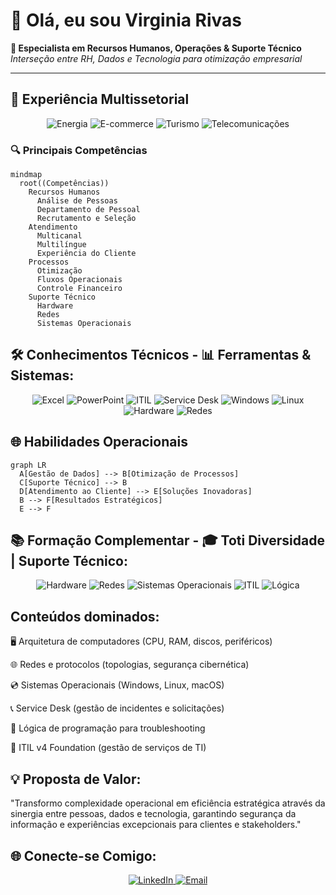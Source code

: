 # 👋 Olá, eu sou Virginia Rivas

**💼 Especialista em Recursos Humanos, Operações & Suporte Técnico**  
*Interseção entre RH, Dados e Tecnologia para otimização empresarial*

---

## 🚀 Experiência Multissetorial

<div align="center">
  <img src="https://img.shields.io/badge/ENERGIA-FFD700?style=for-the-badge&logoColor=white" alt="Energia">
  <img src="https://img.shields.io/badge/E--COMMERCE-FF6B6B?style=for-the-badge&logoColor=white" alt="E-commerce">
  <img src="https://img.shields.io/badge/TURISMO-4ECDC4?style=for-the-badge&logoColor=white" alt="Turismo">
  <img src="https://img.shields.io/badge/TELECOM-1E90FF?style=for-the-badge&logoColor=white" alt="Telecomunicações">
</div>

### 🔍 Principais Competências
```mermaid
mindmap
  root((Competências))
    Recursos Humanos
      Análise de Pessoas
      Departamento de Pessoal
      Recrutamento e Seleção
    Atendimento
      Multicanal
      Multilíngue
      Experiência do Cliente
    Processos
      Otimização
      Fluxos Operacionais
      Controle Financeiro
    Suporte Técnico
      Hardware
      Redes
      Sistemas Operacionais
```
🛠️ Conhecimentos Técnicos - 📊 Ferramentas & Sistemas:
---
<div align="center"> <img src="https://img.shields.io/badge/MICROSOFT_EXCEL-217346?logo=microsoft-excel&logoColor=white&style=flat" alt="Excel"> <img src="https://img.shields.io/badge/POWERPOINT-B7472A?logo=microsoft-powerpoint&logoColor=white&style=flat" alt="PowerPoint"> <img src="https://img.shields.io/badge/ITIL_v4-FF6900?logo=itil&logoColor=white&style=flat" alt="ITIL"> <img src="https://img.shields.io/badge/SERVICE_DESK-00AAFF?style=flat" alt="Service Desk"> <img src="https://img.shields.io/badge/WINDOWS-0078D6?logo=windows&logoColor=white&style=flat" alt="Windows"> <img src="https://img.shields.io/badge/LINUX-FCC624?logo=linux&logoColor=black&style=flat" alt="Linux"> <img src="https://img.shields.io/badge/HARDWARE-FF6600?style=flat" alt="Hardware"> <img src="https://img.shields.io/badge/REDES-1E90FF?style=flat" alt="Redes"> </div>

🌐 Habilidades Operacionais
---
```mermaid
graph LR
  A[Gestão de Dados] --> B[Otimização de Processos]
  C[Suporte Técnico] --> B
  D[Atendimento ao Cliente] --> E[Soluções Inovadoras]
  B --> F[Resultados Estratégicos]
  E --> F
```



📚 Formação Complementar - 🎓 Toti Diversidade | Suporte Técnico:
---
<div align="center"> <img src="https://img.shields.io/badge/HARDWARE-FF6600?logo=hardware&logoColor=white&style=plastic" alt="Hardware"> <img src="https://img.shields.io/badge/REDES-1E90FF?logo=network&logoColor=white&style=plastic" alt="Redes"> <img src="https://img.shields.io/badge/SO-008080?logo=os&logoColor=white&style=plastic" alt="Sistemas Operacionais"> <img src="https://img.shields.io/badge/ITIL-FF6900?logo=itil&logoColor=white&style=plastic" alt="ITIL"> <img src="https://img.shields.io/badge/LÓGICA-8A2BE2?style=plastic" alt="Lógica"> </div>

Conteúdos dominados:
---
🖥️ Arquitetura de computadores (CPU, RAM, discos, periféricos)

🌐 Redes e protocolos (topologias, segurança cibernética)

💿 Sistemas Operacionais (Windows, Linux, macOS)

📞 Service Desk (gestão de incidentes e solicitações)

🧩 Lógica de programação para troubleshooting

📘 ITIL v4 Foundation (gestão de serviços de TI)

💡 Proposta de Valor:
---
"Transformo complexidade operacional em eficiência estratégica através da sinergia entre pessoas, dados e tecnologia, garantindo segurança da informação e experiências excepcionais para clientes e stakeholders."

🌐 Conecte-se Comigo:
---
<div align="center"> <a href="https://www.linkedin.com/in/virginia-rivas/"> <img src="https://img.shields.io/badge/LinkedIn-0077B5?style=for-the-badge&logo=linkedin&logoColor=white" alt="LinkedIn"> </a> <a href="mailto:virginiarivasvirgi@gmail.com"> <img src="https://img.shields.io/badge/Outlook-0078D4?style=for-the-badge&logo=microsoft-outlook&logoColor=white" alt="Email"> </a> </div>
